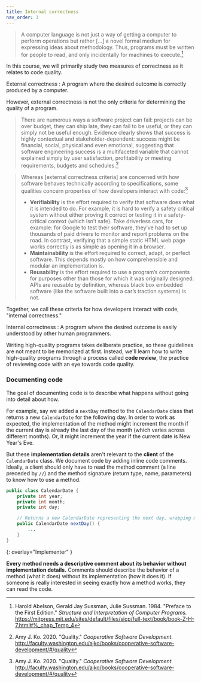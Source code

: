 ```yaml
---
title: Internal correctness
nav_order: 3
---
```


> A computer language is not just a way of getting a computer to perform operations but rather [...] a novel formal medium for expressing ideas about methodology. Thus, programs must be written for people to read, and only incidentally for machines to execute.[^1]

[^1]: Harold Abelson, Gerald Jay Sussman, Julie Sussman. 1984. "Preface to the First Edition." *Structure and Interpretation of Computer Programs.* <https://mitpress.mit.edu/sites/default/files/sicp/full-text/book/book-Z-H-7.html#%_chap_Temp_4>

In this course, we will primarily study two measures of correctness as it relates to code quality.

External correctness
: A program where the desired outcome is correctly produced by a computer.

However, external correctness is not the only criteria for determining the quality of a program.

> There are numerous ways a software project can fail: projects can be over budget, they can ship late, they can fail to be useful, or they can simply not be useful enough. Evidence clearly shows that success is highly contextual and stakeholder-dependent: success might be financial, social, physical and even emotional, suggesting that software engineering success is a multifaceted variable that cannot explained simply by user satisfaction, profitability or meeting requirements, budgets and schedules.[^2]

[^2]: Amy J. Ko. 2020. "Quality." *Cooperative Software Development.* <http://faculty.washington.edu/ajko/books/cooperative-software-development/#/quality>

> Whereas [external correctness criteria] are concerned with how software behaves technically according to specifications, some qualities concern properties of how developers interact with code:[^2]
>
> - **Verifiability** is the effort required to verify that software does what it is intended to do. For example, it is hard to verify a safety critical system without either proving it correct or testing it in a safety-critical context (which isn’t safe). Take driverless cars, for example: for Google to test their software, they’ve had to set up thousands of paid drivers to monitor and report problems on the road. In contrast, verifying that a simple static HTML web page works correctly is as simple as opening it in a browser.
> - **Maintainability** is the effort required to correct, adapt, or perfect software. This depends mostly on how comprehensible and modular an implementation is.
> - **Reusability** is the effort required to use a program’s components for purposes other than those for which it was originally designed. APIs are reusable by definition, whereas black box embedded software (like the software built into a car’s traction systems) is not.

Together, we call these criteria for how developers interact with code, "internal correctness."

Internal correctness
: A program where the desired outcome is easily understood by other human programmers.

Writing high-quality programs takes deliberate practice, so these guidelines are not meant to be memorized at first. Instead, we'll learn how to write high-quality programs through a process called **code review**, the practice of reviewing code with an eye towards code quality.

### Documenting code

The goal of documenting code is to describe what happens without going into detail about how.

For example, say we added a `nextDay` method to the `CalendarDate` class that returns a new `CalendarDate` for the following day. In order to work as expected, the implementation of the method might increment the month if the current day is already the last day of the month (which varies across different months). Or, it might increment the year if the current date is New Year's Eve.

But these **implementation details** aren't relevant to the **client** of the `CalendarDate` class. We document code by adding inline code comments. Ideally, a client should only have to read the method comment (a line preceded by `//`) and the method signature (return type, name, parameters) to know how to use a method.

```java
public class CalendarDate {
    private int year;
    private int month;
    private int day;

    // Returns a new CalendarDate representing the next day, wrapping month or year as necessary.
    public CalendarDate nextDay() {
        ...
    }
}
```
{: overlay="Implementer" }

**Every method needs a descriptive comment about its behavior without implementation details.** Comments should describe the behavior of a method (what it does) without its implementation (how it does it). If someone is really interested in seeing exactly how a method works, they can read the code.
